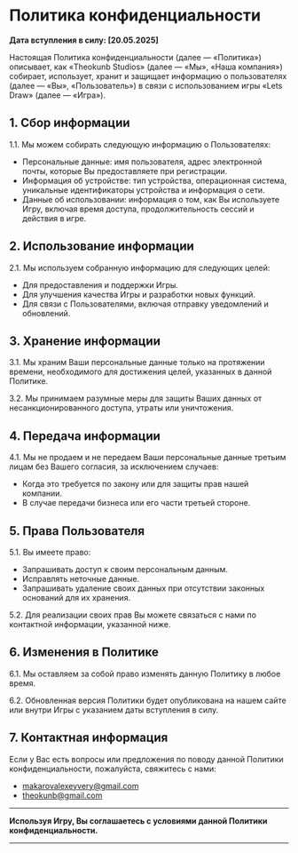 # Политика конфиденциальности

**Дата вступления в силу: [20.05.2025]**

Настоящая Политика конфиденциальности (далее — «Политика») описывает, как «Theokunb Studios» (далее — «Мы», «Наша компания») собирает, использует, хранит и защищает информацию о пользователях (далее — «Вы», «Пользователь») в связи с использованием игры «Lets Draw» (далее — «Игра»).

## 1. Сбор информации

1.1. Мы можем собирать следующую информацию о Пользователях:

- Персональные данные: имя пользователя, адрес электронной почты, которые Вы предоставляете при регистрации.
- Информация об устройстве: тип устройства, операционная система, уникальные идентификаторы устройства и информация о сети.
- Данные об использовании: информация о том, как Вы используете Игру, включая время доступа, продолжительность сессий и действия в игре.

## 2. Использование информации

2.1. Мы используем собранную информацию для следующих целей:

- Для предоставления и поддержки Игры.
- Для улучшения качества Игры и разработки новых функций.
- Для связи с Пользователями, включая отправку уведомлений и обновлений.

## 3. Хранение информации

3.1. Мы храним Ваши персональные данные только на протяжении времени, необходимого для достижения целей, указанных в данной Политике.

3.2. Мы принимаем разумные меры для защиты Ваших данных от несанкционированного доступа, утраты или уничтожения.

## 4. Передача информации

4.1. Мы не продаем и не передаем Ваши персональные данные третьим лицам без Вашего согласия, за исключением случаев:

- Когда это требуется по закону или для защиты прав нашей компании.
- В случае передачи бизнеса или его части третьей стороне.

## 5. Права Пользователя

5.1. Вы имеете право:

- Запрашивать доступ к своим персональным данным.
- Исправлять неточные данные.
- Запрашивать удаление своих данных при отсутствии законных оснований для их хранения.

5.2. Для реализации своих прав Вы можете связаться с нами по контактной информации, указанной ниже.

## 6. Изменения в Политике

6.1. Мы оставляем за собой право изменять данную Политику в любое время.

6.2. Обновленная версия Политики будет опубликована на нашем сайте или внутри Игры с указанием даты вступления в силу.

## 7. Контактная информация

Если у Вас есть вопросы или предложения по поводу данной Политики конфиденциальности, пожалуйста, свяжитесь с нами:

- makarovalexeyvery@gmail.com
- theokunb@gmail.com

---

**Используя Игру, Вы соглашаетесь с условиями данной Политики конфиденциальности.**

---
